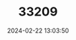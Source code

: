 ---
title: "33209"
category: "Koompassia malaccensis"
draft: false
date: 2024-02-22 13:03:50
languages:
  Undetermined: ["Impas", "Kempas"]
  Indonesian: ["Kayu Menggeris", "Tenggris"]
---